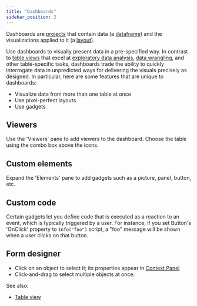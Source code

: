 ```yaml
---
title: "Dashboards"
sidebar_position: 2
---
```


Dashboards are [projects](project.md) that contain data (a [dataframe](../table.md)) and the visualizations applied
to it (a [layout](../../../visualize/view-layout.md)). 

Use dashboards to visually present data in a pre-specified way. In contrast to
[table views](../../navigation/views/table-view.md) that excel at
[exploratory data analysis](../../solutions/domains/use-cases/eda.md),
[data wrangling](../../../transform/transform.md), and other table-specific tasks, dashboards trade the ability to quickly
interrogate data in unpredicted ways for delivering the visuals precisely as designed. In particular, here are some
features that are unique to dashboards:

* Visualize data from more than one table at once
* Use pixel-perfect layouts
* Use gadgets

## Viewers

Use the 'Viewers' pane to add viewers to the dashboard. Choose the table using the combo box above the icons.

## Custom elements

Expand the 'Elements' pane to add gadgets such as a picture, panel, button, etc.

## Custom code

Certain gadgets let you define code that is executed as a reaction to an event, which is typically triggered by a user.
For instance, if you set Button's 'OnClick' property to `Info("foo")` script, a "foo" message will be shown when a user
clicks on that button.

## Form designer

* Click on an object to select it; its properties appear in [Context Panel](../../navigation/panels/panels.md#context-panel)
* Click-and-drag to select multiple objects at once.

See also:

* [Table view](../../navigation/views/table-view.md)
